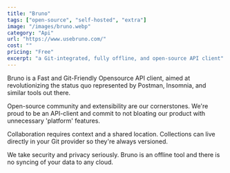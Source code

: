 ```yaml
---
title: "Bruno"
tags: ["open-source", "self-hosted", "extra"]
image: "/images/bruno.webp"
category: "Api"
url: "https://www.usebruno.com/"
cost: ""
pricing: "Free"
excerpt: "a Git-integrated, fully offline, and open-source API client"
---
```


Bruno is a Fast and Git-Friendly Opensource API client, aimed at revolutionizing the status quo represented by Postman, Insomnia, and similar tools out there.

Open-source community and extensibility are our cornerstones. We're proud to be an API-client and commit to not bloating our product with unnecessary 'platform' features.

Collaboration requires context and a shared location. Collections can live directly in your Git provider so they're always versioned.

We take security and privacy seriously. Bruno is an offline tool and there is no syncing of your data to any cloud.
